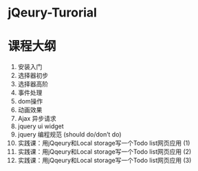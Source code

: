 jQeury-Turorial
===============
# 课程大纲
1. 安装入门
2. 选择器初步
3. 选择器高阶
4. 事件处理
5. dom操作
6. 动画效果
7. Ajax 异步请求
8. jquery ui widget
9. jquery 编程规范 (should do/don’t do)
10. 实践课：用jQqeury和Local storage写一个Todo list网页应用 (1)
11. 实践课：用jQqeury和Local storage写一个Todo list网页应用 (2)
12. 实践课：用jQqeury和Local storage写一个Todo list网页应用 (3)

